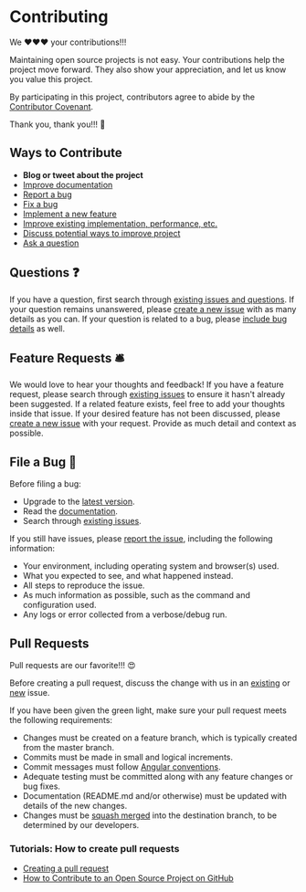 # Contributing

We ❤️❤️❤️ your contributions!!!

Maintaining open source projects is not easy. Your contributions help the project move forward. They also show your appreciation, and let us know you value this project.

By participating in this project, contributors agree to abide by the [Contributor Covenant](./COVENANT.md).

Thank you, thank you!!! 👏

## Ways to Contribute

-   **Blog or tweet about the project**
-   [Improve documentation](#pull-requests)
-   [Report a bug](#file-a-bug)
-   [Fix a bug](#pull-requests)
-   [Implement a new feature](#pull-requests)
-   [Improve existing implementation, performance, etc.](#pull-requests)
-   [Discuss potential ways to improve project](#feature-requests)
-   [Ask a question](#questions)

## Questions ❓

If you have a question, first search through [existing issues and questions](./issues). If your question remains unanswered, please [create a new issue](./issues/new) with as many details as you can. If your question is related to a bug, please [include bug details](#file-a-bug) as well.

## Feature Requests 🛎

We would love to hear your thoughts and feedback! If you have a feature request, please search through [existing issues](./issues) to ensure it hasn't already been suggested. If a related feature exists, feel free to add your thoughts inside that issue. If your desired feature has not been discussed, please [create a new issue](./issues/new) with your request. Provide as much detail and context as possible.

## File a Bug 🐞

Before filing a bug:

-   Upgrade to the [latest version](./releases).
-   Read the [documentation](./blob/master/README.md).
-   Search through [existing issues](./issues).

If you still have issues, please [report the issue](./issues/new), including the following information:

-   Your environment, including operating system and browser(s) used.
-   What you expected to see, and what happened instead.
-   All steps to reproduce the issue.
-   As much information as possible, such as the command and configuration used.
-   Any logs or error collected from a verbose/debug run.

## Pull Requests

Pull requests are our favorite!!! 😍

Before creating a pull request, discuss the change with us in an [existing](./issues) or [new](./issues/new) issue.

If you have been given the green light, make sure your pull request meets the following requirements:

-   Changes must be created on a feature branch, which is typically created from the master branch.
-   Commits must be made in small and logical increments.
-   Commit messages must follow [Angular conventions](https://github.com/conventional-changelog/conventional-changelog/tree/master/packages/conventional-changelog-angular).
-   Adequate testing must be committed along with any feature changes or bug fixes.
-   Documentation (README.md and/or otherwise) must be updated with details of the new changes.
-   Changes must be [squash merged](https://blog.dnsimple.com/2019/01/two-years-of-squash-merge/) into the destination branch, to be determined by our developers.

### Tutorials: How to create pull requests

-   [Creating a pull request](https://help.github.com/articles/creating-a-pull-request/)
-   [How to Contribute to an Open Source Project on GitHub](https://egghead.io/courses/how-to-contribute-to-an-open-source-project-on-github)
